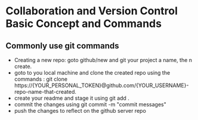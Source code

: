 # Collaboration and Version Control Basic Concept and Commands
## Commonly use git commands

* Creating a new repo: goto github/new and git your project a name, the n create.
* goto to you local machine and clone the created repo using the commands : git clone https://{YOUR_PERSONAL_TOKEN}@github.com/{YOUR_USERNAME}-repo-name-that-created.
* create your readme and stage it using git add .
* commit the changes using git commit -m "commit messages"
* push the changes to reflect on the github server repo
